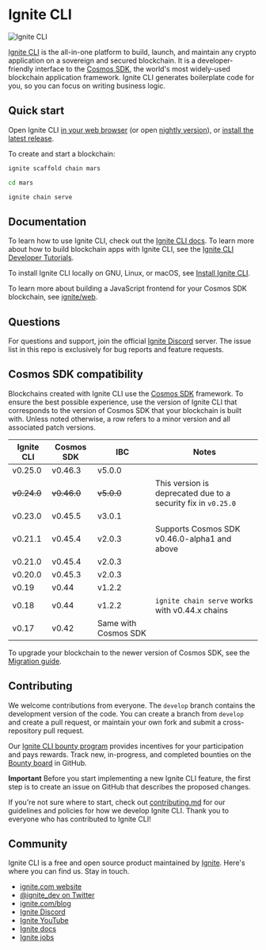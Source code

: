 # Ignite CLI

![Ignite CLI](./assets/ignite-cli.png)

[Ignite CLI](https://ignite.com/cli) is the all-in-one platform to build, launch, and maintain any crypto application on
a sovereign and secured blockchain. It is a developer-friendly interface to
the [Cosmos SDK](https://github.com/cosmos/cosmos-sdk), the world's most widely-used blockchain application framework.
Ignite CLI generates boilerplate code for you, so you can focus on writing business logic.

## Quick start

Open Ignite CLI [in your web browser](https://gitpod.io/#https://github.com/ignite/cli/tree/master) (or
open [nightly version](https://gitpod.io/#https://github.com/ignite/cli/)),
or [install the latest release](https://docs.ignite.com/guide/install.html).

To create and start a blockchain:

```bash
ignite scaffold chain mars

cd mars

ignite chain serve
```

## Documentation

To learn how to use Ignite CLI, check out the [Ignite CLI docs](https://docs.ignite.com). To learn more about how to
build blockchain apps with Ignite CLI, see the [Ignite CLI Developer Tutorials](https://docs.ignite.com/guide/).

To install Ignite CLI locally on GNU, Linux, or macOS,
see [Install Ignite CLI](https://docs.ignite.com/guide/install.html).

To learn more about building a JavaScript frontend for your Cosmos SDK blockchain,
see [ignite/web](https://github.com/ignite/web).

## Questions

For questions and support, join the official [Ignite Discord](https://discord.gg/ignite) server. The issue list in this
repo is exclusively for bug reports and feature requests.

## Cosmos SDK compatibility

Blockchains created with Ignite CLI use the [Cosmos SDK](https://github.com/cosmos/cosmos-sdk/) framework. To ensure the
best possible experience, use the version of Ignite CLI that corresponds to the version of Cosmos SDK that your
blockchain is built with. Unless noted otherwise, a row refers to a minor version and all associated patch versions.

| Ignite CLI  | Cosmos SDK  | IBC                  | Notes                                                         |
|-------------|-------------|----------------------|---------------------------------------------------------------|
| v0.25.0     | v0.46.3     | v5.0.0               |                                                               |
| ~~v0.24.0~~ | ~~v0.46.0~~ | ~~v5.0.0~~           | This version is deprecated due to a security fix in `v0.25.0` |
| v0.23.0     | v0.45.5     | v3.0.1               |                                                               |
| v0.21.1     | v0.45.4     | v2.0.3               | Supports Cosmos SDK v0.46.0-alpha1 and above                  |
| v0.21.0     | v0.45.4     | v2.0.3               |                                                               |
| v0.20.0     | v0.45.3     | v2.0.3               |                                                               |
| v0.19       | v0.44       | v1.2.2               |                                                               |
| v0.18       | v0.44       | v1.2.2               | `ignite chain serve` works with v0.44.x chains                |
| v0.17       | v0.42       | Same with Cosmos SDK |                                                               |

To upgrade your blockchain to the newer version of Cosmos SDK, see
the [Migration guide](https://docs.ignite.com/migration/).

## Contributing

We welcome contributions from everyone. The `develop` branch contains the development version of the code. You can
create a branch from `develop` and create a pull request, or maintain your own fork and submit a cross-repository pull
request.

Our [Ignite CLI bounty program](docs/bounty/index.md) provides incentives for your participation and pays rewards. Track
new, in-progress, and completed bounties on the [Bounty board](https://github.com/ignite/cli/projects/5) in GitHub.

**Important** Before you start implementing a new Ignite CLI feature, the first step is to create an issue on GitHub
that describes the proposed changes.

If you're not sure where to start, check out [contributing.md](contributing.md) for our guidelines and policies for how
we develop Ignite CLI. Thank you to everyone who has contributed to Ignite CLI!

## Community

Ignite CLI is a free and open source product maintained by [Ignite](https://ignite.com). Here's where you can find us.
Stay in touch.

* [ignite.com website](https://ignite.com)
* [@ignite\_dev on Twitter](https://twitter.com/ignite_dev)
* [ignite.com/blog](https://ignite.com/blog/)
* [Ignite Discord](https://discord.com/invite/ignite)
* [Ignite YouTube](https://www.youtube.com/ignitehq)
* [Ignite docs](https://docs.ignite.com/)
* [Ignite jobs](https://ignite.com/careers)
